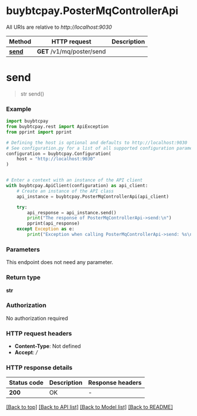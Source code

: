 # buybtcpay.PosterMqControllerApi

All URIs are relative to *http://localhost:9030*

Method | HTTP request | Description
------------- | ------------- | -------------
[**send**](PosterMqControllerApi.md#send) | **GET** /v1/mq/poster/send | 


# **send**
> str send()

### Example


```python
import buybtcpay
from buybtcpay.rest import ApiException
from pprint import pprint

# Defining the host is optional and defaults to http://localhost:9030
# See configuration.py for a list of all supported configuration parameters.
configuration = buybtcpay.Configuration(
    host = "http://localhost:9030"
)


# Enter a context with an instance of the API client
with buybtcpay.ApiClient(configuration) as api_client:
    # Create an instance of the API class
    api_instance = buybtcpay.PosterMqControllerApi(api_client)

    try:
        api_response = api_instance.send()
        print("The response of PosterMqControllerApi->send:\n")
        pprint(api_response)
    except Exception as e:
        print("Exception when calling PosterMqControllerApi->send: %s\n" % e)
```



### Parameters

This endpoint does not need any parameter.

### Return type

**str**

### Authorization

No authorization required

### HTTP request headers

 - **Content-Type**: Not defined
 - **Accept**: */*

### HTTP response details

| Status code | Description | Response headers |
|-------------|-------------|------------------|
**200** | OK |  -  |

[[Back to top]](#) [[Back to API list]](../README.md#documentation-for-api-endpoints) [[Back to Model list]](../README.md#documentation-for-models) [[Back to README]](../README.md)

